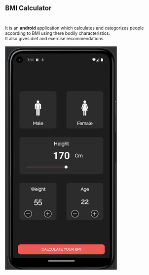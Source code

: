 ## BMI Calculator<br/><br/>
It is an **android** application which calculates and categorizes people according to BMI using there bodily characteristics.<br/>
It also gives diet and exercise recommendations.
<br/><br/>
![Calculator Image](./bmi.jpeg)